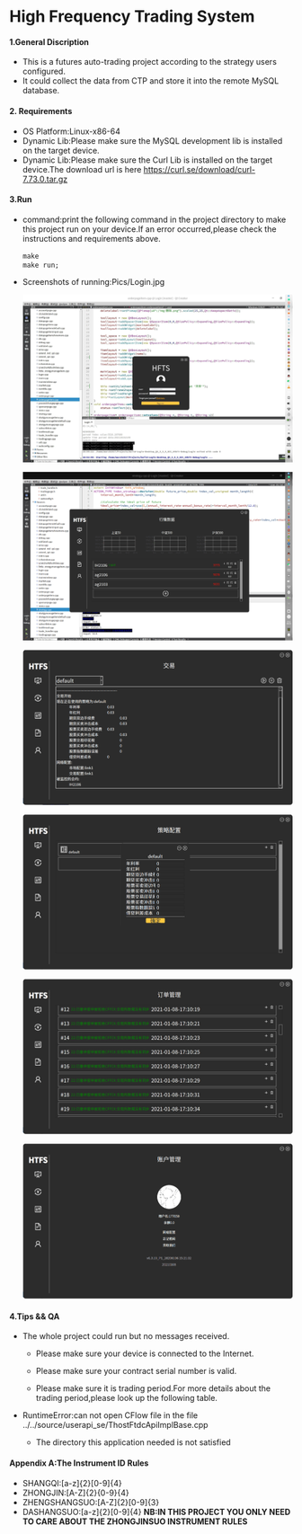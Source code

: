 # High Frequency Trading System

#### 1.General Discription

* This is a futures auto-trading  project according to the strategy users configured.
*  It could collect the data from CTP and store it into the remote MySQL database.

#### 2. Requirements

* OS Platform:Linux-x86-64
* Dynamic Lib:Please make sure the MySQL development lib is installed on the target device.
* Dynamic Lib:Please make sure the Curl Lib is installed on the target device.The download url is here https://curl.se/download/curl-7.73.0.tar.gz

#### 3.Run

* command:print the following command in the project directory to make this project run on your device.If an error occurred,please check the instructions and requirements above.

  ```shell
  make
  make run;
  ```

* Screenshots of running:Pics/Login.jpg

  ![](Pics/Login.jpg)

  ![](Pics/Market_data.png)

  ![](Pics/trade.png)

  ![](Pics/strategy.png)

  ![](Pics/order.png)

  ![](Pics/account.png)

#### 4.Tips && QA

* The whole project could run but no messages received.

  * Please make sure your device is connected to the Internet.

  * Please make sure your contract serial number is valid.

  * Please make sure it is trading period.For more details about the trading period,please look up the following table. 

* RuntimeError:can not open CFlow file in the file ../../source/userapi_se/ThostFtdcApiImplBase.cpp
  * The directory this application needed is not satisfied
#### Appendix A:The Instrument ID Rules
* SHANGQI:[a-z]{2}[0-9]{4}
* ZHONGJIN:[A-Z]{2}{0-9}{4}
* ZHENGSHANGSUO:[A-Z]{2}[0-9]{3}
* DASHANGSUO:[a-z]{2}[0-9]{4}
**NB:IN THIS PROJECT YOU ONLY NEED TO CARE ABOUT THE ZHONGJINSUO INSTRUMENT RULES**
